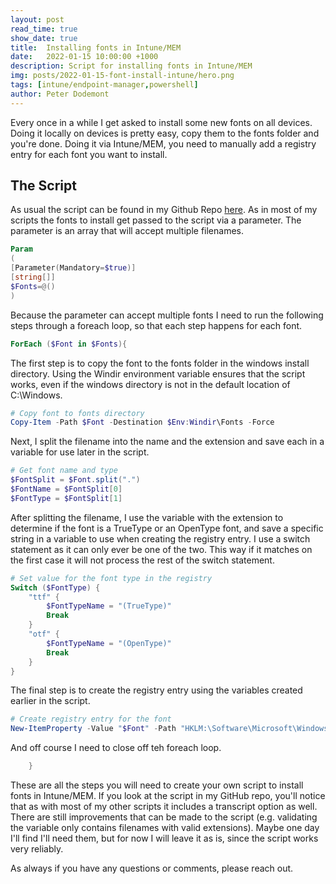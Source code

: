 ```yaml
---
layout: post
read_time: true
show_date: true
title:  Installing fonts in Intune/MEM
date:   2022-01-15 10:00:00 +1000
description: Script for installing fonts in Intune/MEM
img: posts/2022-01-15-font-install-intune/hero.png
tags: [intune/endpoint-manager,powershell]
author: Peter Dodemont
---
```

Every once in a while I get asked to install some new fonts on all devices. Doing it locally on devices is pretty easy, copy them to the fonts folder and you're done. Doing it via Intune/MEM, you need to manually add a registry entry for each font you want to install.

## The Script
As usual the script can be found in my Github Repo [here](https://github.com/PeterDodemont/Scripts/tree/main/Install-Scripts).
As in most of my scripts the fonts to install get passed to the script via a parameter. The parameter is an array that will accept multiple filenames.
```powershell
Param
(
[Parameter(Mandatory=$true)]
[string[]]
$Fonts=@()
)
```
Because the parameter can accept multiple fonts I need to run the following steps through a foreach loop, so that each step happens for each font.
```powershell
ForEach ($Font in $Fonts){
```
The first step is to copy the font to the fonts folder in the windows install directory. Using the Windir environment variable ensures that the script works, even if the windows directory is not in the default location of C:\Windows.
```powershell
# Copy font to fonts directory
Copy-Item -Path $Font -Destination $Env:Windir\Fonts -Force
```
Next, I split the filename into the name and the extension and save each in a variable for use later in the script.
```powershell
# Get font name and type
$FontSplit = $Font.split(".")
$FontName = $FontSplit[0]
$FontType = $FontSplit[1]
```
After splitting the filename, I use the variable with the extension to determine if the font is a TrueType or an OpenType font, and save a specific string in a variable to use when creating the registry entry. I use a switch statement as it can only ever be one of the two. This way if it matches on the first case it will not process the rest of the switch statement.
```powershell
# Set value for the font type in the registry
Switch ($FontType) {
    "ttf" {
        $FontTypeName = "(TrueType)"
        Break
    }
    "otf" {
        $FontTypeName = "(OpenType)"
        Break
    }
}
```
The final step is to create the registry entry using the variables created earlier in the script.
```powershell
# Create registry entry for the font
New-ItemProperty -Value "$Font" -Path "HKLM:\Software\Microsoft\Windows NT\CurrentVersion\Fonts" -PropertyType string -Name "$FontName $FontTypeName" -Force > $null
```
And off course I need to close off teh foreach loop.
```powershell
    }
```
These are all the steps you will need to create your own script to install fonts in Intune/MEM. If you look at the script in my GitHub repo, you'll notice that as with most of my other scripts it includes a transcript option as well.
There are still improvements that can be made to the script (e.g. validating the variable only contains filenames with valid extensions). Maybe one day I'll find I'll need them, but for now I will leave it as is, since the script works very reliably.

As always if you have any questions or comments, please reach out.